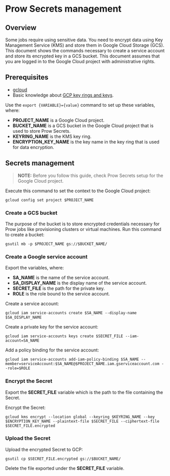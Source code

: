 # Prow Secrets management

## Overview

Some jobs require using sensitive data. You need to encrypt data using Key Management Service (KMS) and store them in Google Cloud Storage (GCS).
This document shows the commands necessary to create a service account and store its encrypted key in a GCS bucket. This document assumes that you are logged in to the Google Cloud project with administrative rights.

## Prerequisites

 - [gcloud](https://cloud.google.com/sdk/gcloud/) 
 - Basic knowledge about [GCP key rings and keys](https://cloud.google.com/kms/docs/creating-keys).

Use the `export {VARIABLE}={value}` command to set up these variables, where:
 - **PROJECT_NAME** is a Google Cloud project.
 - **BUCKET_NAME** is a GCS bucket in the Google Cloud project that is used to store Prow Secrets.
 - **KEYRING_NAME** is the KMS key ring.
 - **ENCRYPTION_KEY_NAME** is the key name in the key ring that is used for data encryption.

## Secrets management

>**NOTE:** Before you follow this guide, check Prow Secrets setup for the Google Cloud project.

Execute this command to set the context to the Google Cloud project:
```
gcloud config set project $PROJECT_NAME
```

### Create a GCS bucket

The purpose of the bucket is to store encrypted credentials necessary for Prow jobs like provisioning clusters or virtual machines.
Run this command to create a bucket:
```
gsutil mb -p $PROJECT_NAME gs://$BUCKET_NAME/
```

### Create a Google service account

Export the variables, where:
 - **SA_NAME** is the name of the service account.
 - **SA_DISPLAY_NAME** is the display name of the service account.
 - **SECRET_FILE** is the path for the private key.
 - **ROLE** is the role bound to the service account.

Create a service account:
```
gcloud iam service-accounts create $SA_NAME --display-name $SA_DISPLAY_NAME
```

Create a private key for the service account:
```
gcloud iam service-accounts keys create $SECRET_FILE --iam-account=SA_NAME
```

Add a policy binding for the service account:
```
gcloud iam service-accounts add-iam-policy-binding $SA_NAME --member=serviceAccount:$SA_NAME@$PROJECT_NAME.iam.gserviceaccount.com --role=$ROLE
```

### Encrypt the Secret

Export the **SECRET_FILE** variable which is the path to the file containing the Secret.

Encrypt the Secret:
```
gcloud kms encrypt --location global --keyring $KEYRING_NAME --key $ENCRYPTION_KEY_NAME --plaintext-file $SECRET_FILE --ciphertext-file $SECRET_FILE.encrypted
```

### Upload the Secret

Upload the encrypted Secret to GCP:
```
gsutil cp $SECRET_FILE.encrypted gs://$BUCKET_NAME/
```

Delete the file exported under the **SECRET_FILE** variable.
